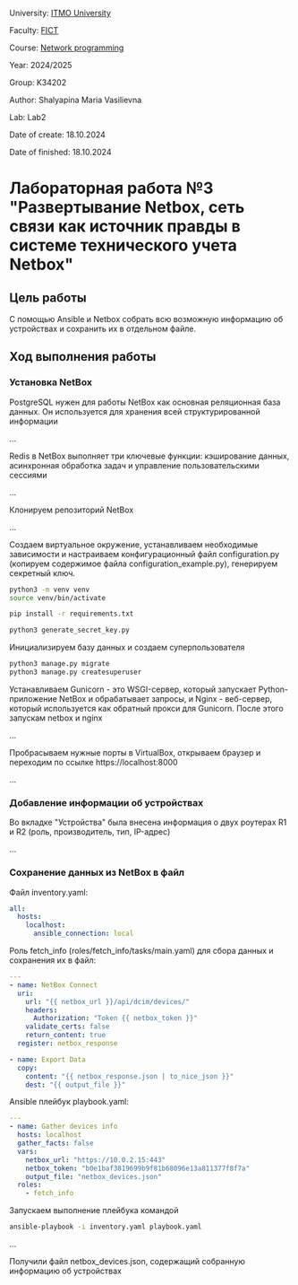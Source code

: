 University: [ITMO University](https://itmo.ru/ru/)

Faculty: [FICT](https://fict.itmo.ru)

Course: [Network programming](https://github.com/itmo-ict-faculty/network-programming)

Year: 2024/2025

Group: K34202

Author: Shalyapina Maria Vasilievna

Lab: Lab2

Date of create: 18.10.2024

Date of finished: 18.10.2024

# Лабораторная работа №3 "Развертывание Netbox, сеть связи как источник правды в системе технического учета Netbox"

## Цель работы
С помощью Ansible и Netbox собрать всю возможную информацию об устройствах и сохранить их в отдельном файле.

## Ход выполнения работы

### Установка NetBox
PostgreSQL нужен для работы NetBox как основная реляционная база данных. Он используется для хранения всей структурированной информации

...

Redis в NetBox выполняет три ключевые функции: кэширование данных, асинхронная обработка задач и управление пользовательскими сессиями

...

Клонируем репозиторий NetBox

...

Создаем виртуальное окружение, устанавливаем необходимые зависимости и настраиваем конфигурационный файл configuration.py (копируем содержимое файла configuration_example.py), генерируем секретный ключ.

```bash
python3 -m venv venv
source venv/bin/activate
```
```bash
pip install -r requirements.txt
```
```bash
python3 generate_secret_key.py
```

Инициализируем базу данных и создаем суперпользователя
```bash
python3 manage.py migrate
python3 manage.py createsuperuser
```
Устанавливаем Gunicorn - это WSGI-сервер, который запускает Python-приложение NetBox и обрабатывает запросы, и Nginx - веб-сервер, который используется как обратный прокси для Gunicorn.
После этого запускам netbox и nginx

...

Пробрасываем нужные порты в VirtualBox, открываем браузер и переходим по ссылке https://localhost:8000

...

### Добавление информации об устройствах

Во вкладке "Устройства" была внесена информация о двух роутерах R1 и R2 (роль, производитель, тип, IP-адрес)

...

### Сохранение данных из NetBox в файл

Файл inventory.yaml:
```yaml
all:
  hosts:
    localhost:
      ansible_connection: local
```
Роль fetch_info (roles/fetch_info/tasks/main.yaml) для сбора данных и сохранения их в файл:
```yaml
---
- name: NetBox Connect
  uri:
    url: "{{ netbox_url }}/api/dcim/devices/"
    headers:
      Authorization: "Token {{ netbox_token }}"
    validate_certs: false
    return_content: true
  register: netbox_response

- name: Export Data
  copy:
    content: "{{ netbox_response.json | to_nice_json }}"
    dest: "{{ output_file }}"

```

Ansible плейбук playbook.yaml:
```yaml
---
- name: Gather devices info
  hosts: localhost
  gather_facts: false
  vars:
    netbox_url: "https://10.0.2.15:443"
    netbox_token: "b0e1baf3819699b9f81b68096e13a811377f8f7a"
    output_file: "netbox_devices.json"
  roles:
    - fetch_info
```

Запускаем выполнение плейбука командой
```bash
ansible-playbook -i inventory.yaml playbook.yaml
```

...

Получили файл netbox_devices.json, содержащий собранную информацию об устройствах













